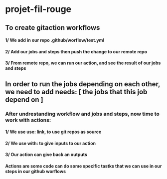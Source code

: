 # projet-fil-rouge

## To create gitaction workflows

#### 1/ We add in our repo .github/worflow/test.yml

#### 2/ Add our jobs and steps then push the change to our remote repo

#### 3/ From remote repo, we can run our action, and see the result of our jobs and steps

## In order to run the jobs depending on each other, we need to add needs: [ the jobs that this job depend on ]

### After undrestanding workflow and jobs and steps, now time to work with actions:

#### 1/ We use use: link, to use git repos as source

#### 2/ We use with: to give inputs to our action

#### 3/ Our action can give back an outputs

#### Actions are some code can do some specific tastks that we can use in our steps in our github worflows
